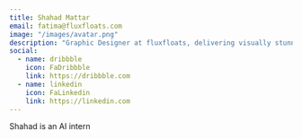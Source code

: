 ```yaml
---
title: Shahad Mattar
email: fatima@fluxfloats.com
image: "/images/avatar.png"
description: "Graphic Designer at fluxfloats, delivering visually stunning branding and digital design solutions."
social:
  - name: dribbble
    icon: FaDribbble
    link: https://dribbble.com
  - name: linkedin
    icon: FaLinkedin
    link: https://linkedin.com
---
```


Shahad is an AI intern
